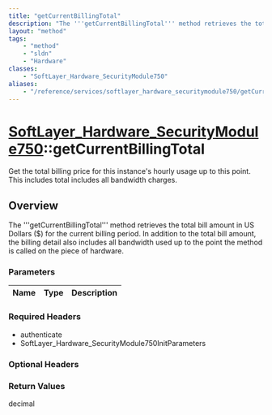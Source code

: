 ```yaml
---
title: "getCurrentBillingTotal"
description: "The '''getCurrentBillingTotal''' method retrieves the total bill amount in US Dollars ($) for the current billing period... "
layout: "method"
tags:
    - "method"
    - "sldn"
    - "Hardware"
classes:
    - "SoftLayer_Hardware_SecurityModule750"
aliases:
    - "/reference/services/softlayer_hardware_securitymodule750/getCurrentBillingTotal"
---
```

# [SoftLayer_Hardware_SecurityModule750](/reference/services/SoftLayer_Hardware_SecurityModule750)::getCurrentBillingTotal

Get the total billing price for this instance's hourly usage up to this point. This includes total includes all bandwidth charges.


## Overview 
The '''getCurrentBillingTotal''' method retrieves the total bill amount in US Dollars ($) for the current billing period. In addition to the total bill amount, the billing detail also includes all bandwidth used up to the point the method is called on the piece of hardware. 

### Parameters 
|Name | Type | Description |
| --- | --- | --- |


### Required Headers
* authenticate
* SoftLayer_Hardware_SecurityModule750InitParameters

### Optional Headers

### Return Values
decimal

